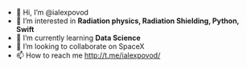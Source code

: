 - 👋 Hi, I’m @ialexpovod
- 👀 I’m interested in <b>Radiation physics, Radiation Shielding, Python, Swift</b>
- 🌱 I’m currently learning <b>Data Science</b>
- 💞️ I’m looking to collaborate on SpaceX
- 📫 How to reach me http://t.me/ialexpovod/

<!---
ialexpovod/ialexpovod is a ✨ special ✨ repository because its `README.md` (this file) appears on your GitHub profile.
You can click the Preview link to take a look at your changes.
--->
